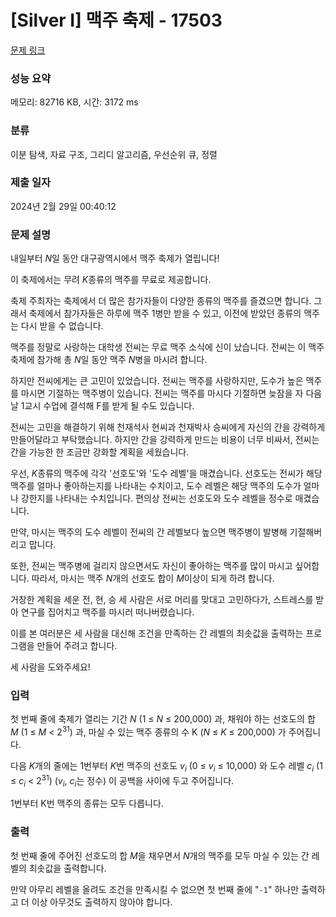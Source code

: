 # [Silver I] 맥주 축제 - 17503 

[문제 링크](https://www.acmicpc.net/problem/17503) 

### 성능 요약

메모리: 82716 KB, 시간: 3172 ms

### 분류

이분 탐색, 자료 구조, 그리디 알고리즘, 우선순위 큐, 정렬

### 제출 일자

2024년 2월 29일 00:40:12

### 문제 설명

<p>내일부터 <em>N</em>일 동안 대구광역시에서 맥주 축제가 열립니다!</p>

<p>이 축제에서는 무려 <em>K</em>종류의 맥주를 무료로 제공합니다.</p>

<p>축제 주최자는 축제에서 더 많은 참가자들이 다양한 종류의 맥주를 즐겼으면 합니다. 그래서 축제에서 참가자들은 하루에 맥주 1병만 받을 수 있고, 이전에 받았던 종류의 맥주는 다시 받을 수 없습니다.</p>

<p>맥주를 정말로 사랑하는 대학생 전씨는 무료 맥주 소식에 신이 났습니다. 전씨는 이 맥주 축제에 참가해 총 <em>N</em>일 동안 맥주 <em>N</em>병을 마시려 합니다.</p>

<p>하지만 전씨에게는 큰 고민이 있었습니다. 전씨는 맥주를 사랑하지만, 도수가 높은 맥주를 마시면 기절하는 맥주병이 있습니다. 전씨는 맥주를 마시다 기절하면 늦잠을 자 다음 날 1교시 수업에 결석해 F를 받게 될 수도 있습니다.</p>

<p>전씨는 고민을 해결하기 위해 천재석사 현씨과 천재박사 승씨에게 자신의 간을 강력하게 만들어달라고 부탁했습니다. 하지만 간을 강력하게 만드는 비용이 너무 비싸서, 전씨는 간을 가능한 한 조금만 강화할 계획을 세웠습니다.</p>

<p>우선, <em>K</em>종류의 맥주에 각각 '선호도'와 '도수 레벨'을 매겼습니다. 선호도는 전씨가 해당 맥주를 얼마나 좋아하는지를 나타내는 수치이고, 도수 레벨은 해당 맥주의 도수가 얼마나 강한지를 나타내는 수치입니다. 편의상 전씨는 선호도와 도수 레벨을 정수로 매겼습니다.</p>

<p>만약, 마시는 맥주의 도수 레벨이 전씨의 간 레벨보다 높으면 맥주병이 발병해 기절해버리고 맙니다.</p>

<p>또한, 전씨는 맥주병에 걸리지 않으면서도 자신이 좋아하는 맥주를 많이 마시고 싶어합니다. 따라서, 마시는 맥주 <em>N</em>개의 선호도 합이 <em>M</em>이상이 되게 하려 합니다.</p>

<p>거창한 계획을 세운 전, 현, 승 세 사람은 서로 머리를 맞대고 고민하다가, 스트레스를 받아 연구를 집어치고 맥주를 마시러 떠나버렸습니다.</p>

<p>이를 본 여러분은 세 사람을 대신해 조건을 만족하는 간 레벨의 최솟값을 출력하는 프로그램을 만들어 주려고 합니다.</p>

<p>세 사람을 도와주세요!</p>

### 입력 

 <p>첫 번째 줄에 축제가 열리는 기간 <em>N</em> (1 ≤ <em>N</em> ≤ 200,000) 과, 채워야 하는 선호도의 합 <em>M</em> (1 ≤ <em>M</em> < 2<sup>31</sup>) 과, 마실 수 있는 맥주 종류의 수 K (<em>N</em> ≤ <em>K</em> ≤ 200,000) 가 주어집니다.</p>

<p>다음 <em>K</em>개의 줄에는 1번부터 <em>K</em>번 맥주의 선호도 <em>v<sub>i</sub></em> (0 ≤ <em>v<sub>i</sub></em> ≤ 10,000) 와 도수 레벨 <em>c<sub>i</sub></em> (1 ≤ <em>c<sub>i</sub></em> < 2<sup>31</sup>) (<em>v<sub>i</sub></em>, <em>c<sub>i</sub></em>는 정수) 이 공백을 사이에 두고 주어집니다.</p>

<p>1번부터 K번 맥주의 종류는 모두 다릅니다.</p>

### 출력 

 <p>첫 번째 줄에 주어진 선호도의 합 <em>M</em>을 채우면서 <em>N</em>개의 맥주를 모두 마실 수 있는 간 레벨의 최솟값을 출력합니다.</p>

<p>만약 아무리 레벨을 올려도 조건을 만족시킬 수 없으면 첫 번째 줄에 "<code>-1</code>" 하나만 출력하고 더 이상 아무것도 출력하지 않아야 합니다.</p>

